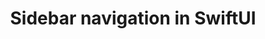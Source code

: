---
title: Sidebar navigation in SwiftUI
layout: post
image: /public/sidebar.png
category: Mastering SwiftUI views
---